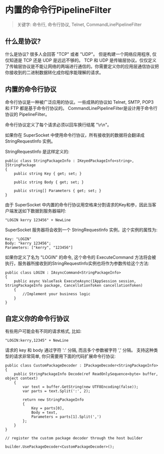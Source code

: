 # 内置的命令行PipelineFilter

> 关键字: 命令行, 命令行协议, Telnet, CommandLinePipelineFilter

## 什么是协议?

什么是协议? 很多人会回答 "TCP" 或者 "UDP"。 但是构建一个网络应用程序, 仅仅知道是 TCP 还是 UDP 是远远不够的。 TCP 和 UDP 是传输层协议。仅仅定义了传输层协议是不能让网络的两端进行通信的。你需要定义你的应用层通信协议把你接收到的二进制数据转化成你程序能理解的请求。

## 内置的命令行协议

命令行协议是一种被广泛应用的协议。一些成熟的协议如 Telnet, SMTP, POP3 和 FTP 都是基于命令行协议的。 CommandLinePipelineFilter是设计用于命令行协议的 PipelineFilter。

命令行协议定义了每个请求必须以回车换行结尾 "\r\n"。

如果你在 SuperSocket 中使用命令行协议，所有接收到的数据将会翻译成 StringRequestInfo 实例。

StringRequestInfo 是这样定义的:

    public class StringPackageInfo : IKeyedPackageInfo<string>, IStringPackage
    {
        public string Key { get; set; }

        public string Body { get; set; }

        public string[] Parameters { get; set; }
    }

由于 SuperSocket 中内置的命令行协议用空格来分割请求的Key和参，因此当客户端发送如下数据到服务器端时:

    "LOGIN kerry 123456" + NewLine

SuperSocket 服务器将会收到一个 StringRequestInfo 实例，这个实例的属性为:

    Key: "LOGIN"
    Body: "kerry 123456";
    Parameters: ["kerry", "123456"]

如果你定义了名为 "LOGIN" 的命令, 这个命令的 ExecuteCommand 方法将会被执行，服务器所接收到的StringRequestInfo实例也将作为参数传给这个方法:

    public class LOGIN : IAsyncCommand<StringPackageInfo>
    {
        public async ValueTask ExecuteAsync(IAppSession session, StringPackageInfo package, CancellationToken cancellationToken)
        {
            //Implement your business logic
        }
    }


## 自定义你的命令行协议

有些用户可能会有不同的请求格式, 比如:

    "LOGIN:kerry,12345" + NewLine

请求的 key 和 body 通过字符 ':' 分隔, 而且多个参数被字符 ',' 分隔。 支持这种类型的请求非常简单, 你只需要用下面的代码扩展命令行协议:

    public class CustomPackageDecoder : IPackageDecoder<StringPackageInfo>
    {
        public StringPackageInfo Decode(ref ReadOnlySequence<byte> buffer, object context)
        {
            var text = buffer.GetString(new UTF8Encoding(false));
            var parts = text.Split(':', 2);

            return new StringPackageInfo
            {
                Key = parts[0],
                Body = text,
                Parameters = parts[1].Split(',')
            };
        }
    }

    // register the custom package decoder through the host builder

    builder.UsePackageDecoder<CustomPackageDecoder>();